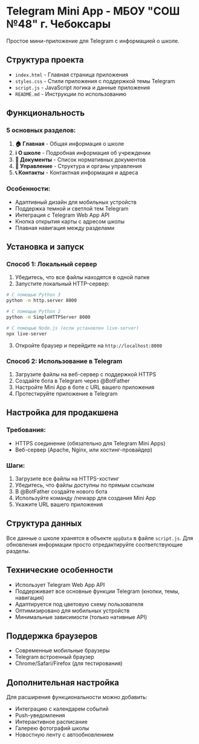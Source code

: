 # Telegram Mini App - МБОУ "СОШ №48" г. Чебоксары

Простое мини-приложение для Telegram с информацией о школе.

## Структура проекта

- `index.html` - Главная страница приложения
- `styles.css` - Стили приложения с поддержкой темы Telegram
- `script.js` - JavaScript логика и данные приложения
- `README.md` - Инструкции по использованию

## Функциональность

### 5 основных разделов:

1. **🏠 Главная** - Общая информация о школе
2. **ℹ️ О школе** - Подробная информация об учреждении
3. **📄 Документы** - Список нормативных документов
4. **🏢 Управление** - Структура и органы управления
5. **📞 Контакты** - Контактная информация и адреса

### Особенности:

- Адаптивный дизайн для мобильных устройств
- Поддержка темной и светлой тем Telegram
- Интеграция с Telegram Web App API
- Кнопка открытия карты с адресом школы
- Плавная навигация между разделами

## Установка и запуск

### Способ 1: Локальный сервер

1. Убедитесь, что все файлы находятся в одной папке
2. Запустите локальный HTTP-сервер:

```bash
# С помощью Python 3
python -m http.server 8000

# С помощью Python 2
python -m SimpleHTTPServer 8000

# С помощью Node.js (если установлен live-server)
npx live-server
```

3. Откройте браузер и перейдите на `http://localhost:8000`

### Способ 2: Использование в Telegram

1. Загрузите файлы на веб-сервер с поддержкой HTTPS
2. Создайте бота в Telegram через @BotFather
3. Настройте Mini App в боте с URL вашего приложения
4. Протестируйте приложение в Telegram

## Настройка для продакшена

### Требования:
- HTTPS соединение (обязательно для Telegram Mini Apps)
- Веб-сервер (Apache, Nginx, или хостинг-провайдер)

### Шаги:
1. Загрузите все файлы на HTTPS-хостинг
2. Убедитесь, что файлы доступны по прямым ссылкам
3. В @BotFather создайте нового бота
4. Используйте команду /newapp для создания Mini App
5. Укажите URL вашего приложения

## Структура данных

Все данные о школе хранятся в объекте `appData` в файле `script.js`. Для обновления информации просто отредактируйте соответствующие разделы.

## Технические особенности

- Использует Telegram Web App API
- Поддерживает все основные функции Telegram (кнопки, темы, навигация)
- Адаптируется под цветовую схему пользователя
- Оптимизировано для мобильных устройств
- Минимальные зависимости (только нативные API)

## Поддержка браузеров

- Современные мобильные браузеры
- Telegram встроенный браузер
- Chrome/Safari/Firefox (для тестирования)

## Дополнительная настройка

Для расширения функциональности можно добавить:
- Интеграцию с календарем событий
- Push-уведомления
- Интерактивное расписание
- Галерею фотографий школы
- Новостную ленту с автообновлением
